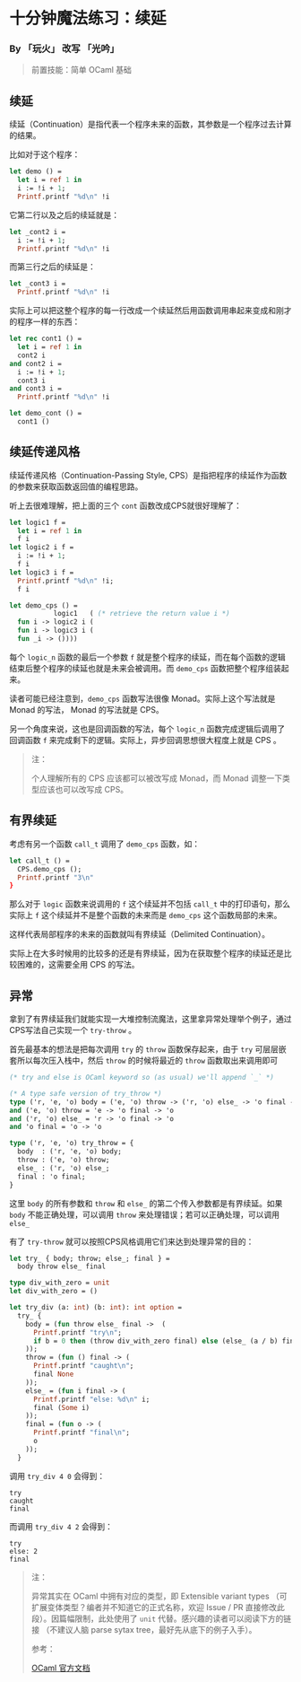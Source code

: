 # 十分钟魔法练习：续延

### By 「玩火」 改写 「光吟」

> 前置技能：简单 OCaml 基础

## 续延

续延（Continuation）是指代表一个程序未来的函数，其参数是一个程序过去计算的结果。

比如对于这个程序：

```ocaml
let demo () =
  let i = ref 1 in
  i := !i + 1;
  Printf.printf "%d\n" !i
```

它第二行以及之后的续延就是：

```ocaml
let _cont2 i =
  i := !i + 1;
  Printf.printf "%d\n" !i
```

而第三行之后的续延是：

```ocaml
let _cont3 i =
  Printf.printf "%d\n" !i
```

实际上可以把这整个程序的每一行改成一个续延然后用函数调用串起来变成和刚才的程序一样的东西：

```ocaml
let rec cont1 () =
  let i = ref 1 in
  cont2 i
and cont2 i =
  i := !i + 1;
  cont3 i
and cont3 i =
  Printf.printf "%d\n" !i

let demo_cont () =
  cont1 ()
```

## 续延传递风格

续延传递风格（Continuation-Passing Style, CPS）是指把程序的续延作为函数的参数来获取函数返回值的编程思路。

听上去很难理解，把上面的三个 `cont` 函数改成CPS就很好理解了：

```ocaml
let logic1 f =
  let i = ref 1 in
  f i
let logic2 i f =
  i := !i + 1;
  f i
let logic3 i f =
  Printf.printf "%d\n" !i;
  f i

let demo_cps () =
           logic1   ( (* retrieve the return value i *)
  fun i -> logic2 i (
  fun i -> logic3 i (
  fun _i -> ())))
```

每个 `logic_n` 函数的最后一个参数 `f` 就是整个程序的续延，而在每个函数的逻辑结束后整个程序的续延也就是未来会被调用。而 `demo_cps` 函数把整个程序组装起来。

读者可能已经注意到，`demo_cps` 函数写法很像 Monad。实际上这个写法就是 Monad 的写法， Monad 的写法就是 CPS。

另一个角度来说，这也是回调函数的写法，每个 `logic_n` 函数完成逻辑后调用了回调函数 `f` 来完成剩下的逻辑。实际上，异步回调思想很大程度上就是 CPS 。

> 注：
> 
> 个人理解所有的 CPS 应该都可以被改写成 Monad，而 Monad 调整一下类型应该也可以改写成 CPS。

## 有界续延

考虑有另一个函数 `call_t` 调用了 `demo_cps` 函数，如：

```ocaml
let call_t () =
  CPS.demo_cps ();
  Printf.printf "3\n"
}
```

那么对于 `logic` 函数来说调用的 `f` 这个续延并不包括 `call_t` 中的打印语句，那么实际上 `f` 这个续延并不是整个函数的未来而是 `demo_cps` 这个函数局部的未来。

这样代表局部程序的未来的函数就叫有界续延（Delimited Continuation）。

实际上在大多时候用的比较多的还是有界续延，因为在获取整个程序的续延还是比较困难的，这需要全用 CPS 的写法。

## 异常

拿到了有界续延我们就能实现一大堆控制流魔法，这里拿异常处理举个例子，通过CPS写法自己实现一个 `try-throw` 。

首先最基本的想法是把每次调用 `try` 的 `throw` 函数保存起来，由于 `try` 可层层嵌套所以每次压入栈中，然后 `throw` 的时候将最近的 `throw` 函数取出来调用即可

```ocaml
(* try and else is OCaml keyword so (as usual) we'll append `_` *)

(* A type safe version of try_throw *)
type ('r, 'e, 'o) body = ('e, 'o) throw -> ('r, 'o) else_ -> 'o final -> 'o
and ('e, 'o) throw = 'e -> 'o final -> 'o
and ('r, 'o) else_ = 'r -> 'o final -> 'o
and 'o final = 'o -> 'o

type ('r, 'e, 'o) try_throw = {
  body  : ('r, 'e, 'o) body;
  throw : ('e, 'o) throw;
  else_ : ('r, 'o) else_;
  final : 'o final;
}
```

这里 `body` 的所有参数和 `throw` 和 `else_` 的第二个传入参数都是有界续延。如果 `body` 不能正确处理，可以调用 `throw` 来处理错误；若可以正确处理，可以调用 `else_`

有了 `try-throw` 就可以按照CPS风格调用它们来达到处理异常的目的：

```ocaml
let try_ { body; throw; else_; final } =
  body throw else_ final

type div_with_zero = unit
let div_with_zero = ()

let try_div (a: int) (b: int): int option =
  try_ {
    body = (fun throw else_ final ->  (
      Printf.printf "try\n";
      if b = 0 then (throw div_with_zero final) else (else_ (a / b) final)
    ));
    throw = (fun () final -> (
      Printf.printf "caught\n";
      final None
    ));
    else_ = (fun i final -> (
      Printf.printf "else: %d\n" i;
      final (Some i)
    ));
    final = (fun o -> (
      Printf.printf "final\n";
      o
    ));
  }
```

调用 `try_div 4 0` 会得到：

```
try
caught
final
```

而调用 `try_div 4 2` 会得到：

```
try
else: 2
final
```

> 注：
> 
> 异常其实在 OCaml 中拥有对应的类型，即 Extensible variant types （可扩展变体类型？编者并不知道它的正式名称，欢迎 Issue / PR 直接修改此段）。因篇幅限制，此处使用了 `unit` 代替。感兴趣的读者可以阅读下方的链接 （不建议人脑 parse sytax tree，最好先从底下的例子入手）。
> 
> 参考：
> 
> [OCaml 官方文档](https://ocaml.org/manual/extensiblevariants.html)
